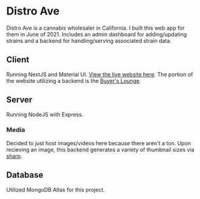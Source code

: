 # Distro Ave

Distro Ave is a cannabis wholesaler in California. I built this web app for them in June of 2021. Includes an admin dashboard for adding/updating strains and a backend for handling/serving associated strain data.

## Client

Running NextJS and Material UI. [View the live website here](https://distroave.co/). The portion of the website utilizing a backend is the [Buyer's Lounge](https://distroave.co/buyers).

## Server

Running NodeJS with Express.

### Media

Decided to just host images/videos here because there aren't a ton. Upon recieving an image, this backend generates a variety of thumbnail sizes via [sharp](https://www.npmjs.com/package/sharp).

## Database

Utilized MongoDB Atlas for this project.
